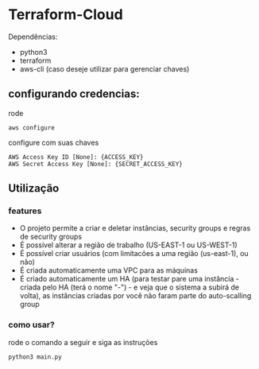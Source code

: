 # Terraform-Cloud
Dependências:

* python3
* terraform
* aws-cli (caso deseje utilizar para gerenciar chaves)


## configurando credencias:

rode
```
aws configure 
```

configure com suas chaves
```
AWS Access Key ID [None]: {ACCESS_KEY}
AWS Secret Access Key [None]: {SECRET_ACCESS_KEY}
```

## Utilização

### features
* O projeto permite a criar e deletar instâncias, security groups e regras de security groups
* É possível alterar a região de trabalho (US-EAST-1 ou US-WEST-1)
* É possível criar usuários (com limitacões a uma região (us-east-1), ou não)
* É criada automaticamente uma VPC para as máquinas
* É criado automaticamente um HA (para testar pare uma instância - criada pelo HA (terá o nome "-") - e veja que o sistema a subirá de volta), as instâncias criadas por você não faram parte do auto-scalling group

### como usar?
rode o comando a seguir e siga as instruções
```
python3 main.py
```
